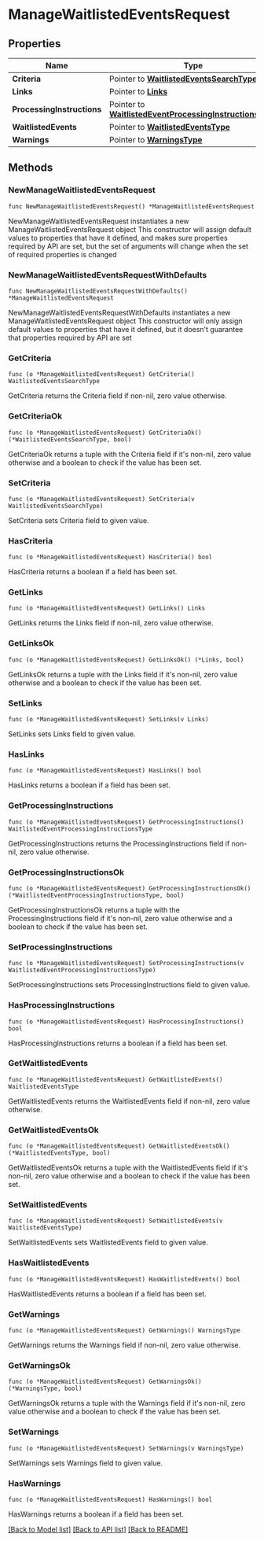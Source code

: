 # ManageWaitlistedEventsRequest

## Properties

Name | Type | Description | Notes
------------ | ------------- | ------------- | -------------
**Criteria** | Pointer to [**WaitlistedEventsSearchType**](WaitlistedEventsSearchType.md) |  | [optional] 
**Links** | Pointer to [**Links**](Links.md) |  | [optional] 
**ProcessingInstructions** | Pointer to [**WaitlistedEventProcessingInstructionsType**](WaitlistedEventProcessingInstructionsType.md) |  | [optional] 
**WaitlistedEvents** | Pointer to [**WaitlistedEventsType**](WaitlistedEventsType.md) |  | [optional] 
**Warnings** | Pointer to [**WarningsType**](WarningsType.md) |  | [optional] 

## Methods

### NewManageWaitlistedEventsRequest

`func NewManageWaitlistedEventsRequest() *ManageWaitlistedEventsRequest`

NewManageWaitlistedEventsRequest instantiates a new ManageWaitlistedEventsRequest object
This constructor will assign default values to properties that have it defined,
and makes sure properties required by API are set, but the set of arguments
will change when the set of required properties is changed

### NewManageWaitlistedEventsRequestWithDefaults

`func NewManageWaitlistedEventsRequestWithDefaults() *ManageWaitlistedEventsRequest`

NewManageWaitlistedEventsRequestWithDefaults instantiates a new ManageWaitlistedEventsRequest object
This constructor will only assign default values to properties that have it defined,
but it doesn't guarantee that properties required by API are set

### GetCriteria

`func (o *ManageWaitlistedEventsRequest) GetCriteria() WaitlistedEventsSearchType`

GetCriteria returns the Criteria field if non-nil, zero value otherwise.

### GetCriteriaOk

`func (o *ManageWaitlistedEventsRequest) GetCriteriaOk() (*WaitlistedEventsSearchType, bool)`

GetCriteriaOk returns a tuple with the Criteria field if it's non-nil, zero value otherwise
and a boolean to check if the value has been set.

### SetCriteria

`func (o *ManageWaitlistedEventsRequest) SetCriteria(v WaitlistedEventsSearchType)`

SetCriteria sets Criteria field to given value.

### HasCriteria

`func (o *ManageWaitlistedEventsRequest) HasCriteria() bool`

HasCriteria returns a boolean if a field has been set.

### GetLinks

`func (o *ManageWaitlistedEventsRequest) GetLinks() Links`

GetLinks returns the Links field if non-nil, zero value otherwise.

### GetLinksOk

`func (o *ManageWaitlistedEventsRequest) GetLinksOk() (*Links, bool)`

GetLinksOk returns a tuple with the Links field if it's non-nil, zero value otherwise
and a boolean to check if the value has been set.

### SetLinks

`func (o *ManageWaitlistedEventsRequest) SetLinks(v Links)`

SetLinks sets Links field to given value.

### HasLinks

`func (o *ManageWaitlistedEventsRequest) HasLinks() bool`

HasLinks returns a boolean if a field has been set.

### GetProcessingInstructions

`func (o *ManageWaitlistedEventsRequest) GetProcessingInstructions() WaitlistedEventProcessingInstructionsType`

GetProcessingInstructions returns the ProcessingInstructions field if non-nil, zero value otherwise.

### GetProcessingInstructionsOk

`func (o *ManageWaitlistedEventsRequest) GetProcessingInstructionsOk() (*WaitlistedEventProcessingInstructionsType, bool)`

GetProcessingInstructionsOk returns a tuple with the ProcessingInstructions field if it's non-nil, zero value otherwise
and a boolean to check if the value has been set.

### SetProcessingInstructions

`func (o *ManageWaitlistedEventsRequest) SetProcessingInstructions(v WaitlistedEventProcessingInstructionsType)`

SetProcessingInstructions sets ProcessingInstructions field to given value.

### HasProcessingInstructions

`func (o *ManageWaitlistedEventsRequest) HasProcessingInstructions() bool`

HasProcessingInstructions returns a boolean if a field has been set.

### GetWaitlistedEvents

`func (o *ManageWaitlistedEventsRequest) GetWaitlistedEvents() WaitlistedEventsType`

GetWaitlistedEvents returns the WaitlistedEvents field if non-nil, zero value otherwise.

### GetWaitlistedEventsOk

`func (o *ManageWaitlistedEventsRequest) GetWaitlistedEventsOk() (*WaitlistedEventsType, bool)`

GetWaitlistedEventsOk returns a tuple with the WaitlistedEvents field if it's non-nil, zero value otherwise
and a boolean to check if the value has been set.

### SetWaitlistedEvents

`func (o *ManageWaitlistedEventsRequest) SetWaitlistedEvents(v WaitlistedEventsType)`

SetWaitlistedEvents sets WaitlistedEvents field to given value.

### HasWaitlistedEvents

`func (o *ManageWaitlistedEventsRequest) HasWaitlistedEvents() bool`

HasWaitlistedEvents returns a boolean if a field has been set.

### GetWarnings

`func (o *ManageWaitlistedEventsRequest) GetWarnings() WarningsType`

GetWarnings returns the Warnings field if non-nil, zero value otherwise.

### GetWarningsOk

`func (o *ManageWaitlistedEventsRequest) GetWarningsOk() (*WarningsType, bool)`

GetWarningsOk returns a tuple with the Warnings field if it's non-nil, zero value otherwise
and a boolean to check if the value has been set.

### SetWarnings

`func (o *ManageWaitlistedEventsRequest) SetWarnings(v WarningsType)`

SetWarnings sets Warnings field to given value.

### HasWarnings

`func (o *ManageWaitlistedEventsRequest) HasWarnings() bool`

HasWarnings returns a boolean if a field has been set.


[[Back to Model list]](../README.md#documentation-for-models) [[Back to API list]](../README.md#documentation-for-api-endpoints) [[Back to README]](../README.md)


